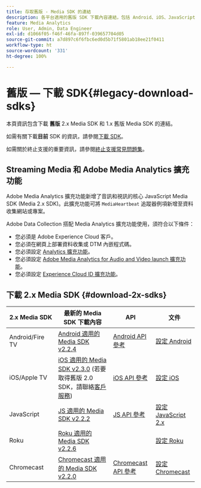 ```yaml
---
title: 存取舊版 - Media SDK 的連結
description: 各平台適用的舊版 SDK 下載內容連結，包括 Android、iOS、JavaScript、Chromecast 和 Roku。
feature: Media Analytics
role: User, Admin, Data Engineer
exl-id: d1066f05-f46f-46fa-897f-039657704d05
source-git-commit: a7d897c6f6fbc6ed0d5b71f5801ab18ee21f0411
workflow-type: ht
source-wordcount: '331'
ht-degree: 100%

---
```


# 舊版 — 下載 SDK{#legacy-download-sdks}

本頁資訊包含下載 **舊版** 2.x Media SDK 和 1.x 舊版 Media SDK 的連結。

如需有關下載&#x200B;**目前** SDK 的資訊，請參閱[下載 SDK](/help/getting-started/download-sdks.md)。

如需關於終止支援的重要資訊，請參閱[終止支援常見問題集](/help/additional-resources/end-of-support-faqs.md)。

## Streaming Media 和 Adobe Media Analytics 擴充功能

Adobe Media Analytics 擴充功能新增了音訊和視訊的核心 JavaScript Media SDK (Media 2.x SDK)。此擴充功能可將 `MediaHeartbeat` 追蹤器例項新增至資料收集網站或專案。

Adobe Data Collection 搭配 Media Analytics 擴充功能使用，須符合以下條件：
* 您必須是 Adobe Experience Cloud 客戶。
* 您必須在網頁上部署資料收集或 DTM 內嵌程式碼。
* 您必須設定 [Analytics 擴充功能](https://experienceleague.adobe.com/docs/experience-platform/tags/extensions/adobe/analytics/overview.html?lang=zh-Hant)。
* 您必須設定 [Adobe Media Analytics for Audio and Video launch 擴充功能](https://aep-sdks.gitbook.io/docs/using-mobile-extensions/adobe-media-analytics)。
* 您必須設定 [Experience Cloud ID 擴充功能](https://experienceleague.adobe.com/docs/experience-platform/tags/extensions/adobe/id-service/overview.html?lang=zh=Hant)。

## 下載 2.x Media SDK {#download-2x-sdks}

| 2.x Media SDK | 最新的 Media SDK 下載內容 |  API   |  文件 |
| --- | --- | --- | --- |
| Android/Fire TV | [Android 適用的 Media SDK v2.2.4](https://github.com/Adobe-Marketing-Cloud/media-sdks/releases/tag/android-v2.2.4) | [Android API 參考](https://adobe-marketing-cloud.github.io/media-sdks/reference/android/) | [設定 Android](/help/legacy/media-sdk/setup/set-up-android.md) |
| iOS/Apple TV | [iOS 適用的 Media SDK v2.3.0](https://github.com/Adobe-Marketing-Cloud/media-sdks/releases/tag/ios-v2.3.0) (若要取得舊版 2.0 SDK，請聯絡[客戶服務](https://helpx.adobe.com/tw/marketing-cloud/contact-support.html)) | [iOS API 參考](https://adobe-marketing-cloud.github.io/media-sdks/reference/ios/) | [設定 iOS](/help/legacy/media-sdk/setup/set-up-ios.md) |
| JavaScript | [JS 適用的 Media SDK v2.2.2](https://github.com/Adobe-Marketing-Cloud/media-sdks/releases/tag/js-v2.2.2) | [JS API 參考](https://adobe-marketing-cloud.github.io/media-sdks/reference/javascript/) | [設定 JavaScript 2.x](/help/legacy/media-sdk/setup/setup-javascript/set-up-js-2.md) |
| Roku | [Roku 適用的 Media SDK v2.2.6](https://github.com/Adobe-Marketing-Cloud/media-sdks/releases/tag/roku-v2.2.6) |  | [設定 Roku](/help/implementation/media-sdk/setup/set-up-roku.md) |
| Chromecast | [Chromecast 適用的 Media SDK v2.2.0](https://github.com/Adobe-Marketing-Cloud/media-sdks/releases/tag/chromecast-v2.2.0) | [Chromecast API 參考](https://adobe-marketing-cloud.github.io/media-sdks/reference/chromecast/) | [設定 Chromecast](/help/implementation/media-sdk/setup/set-up-chromecast.md) |
